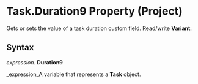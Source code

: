
# Task.Duration9 Property (Project)

 Gets or sets the value of a task duration custom field. Read/write **Variant**.


## Syntax

 _expression_. **Duration9**

 _expression_A variable that represents a  **Task** object.

